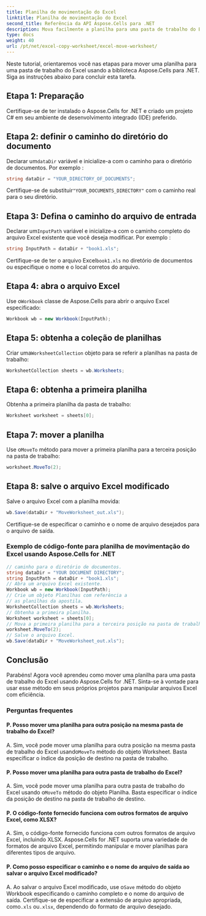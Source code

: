```yaml
---
title: Planilha de movimentação do Excel
linktitle: Planilha de movimentação do Excel
second_title: Referência da API Aspose.Cells para .NET
description: Mova facilmente a planilha para uma pasta de trabalho do Excel usando Aspose.Cells for .NET.
type: docs
weight: 40
url: /pt/net/excel-copy-worksheet/excel-move-worksheet/
---
```

Neste tutorial, orientaremos você nas etapas para mover uma planilha para uma pasta de trabalho do Excel usando a biblioteca Aspose.Cells para .NET. Siga as instruções abaixo para concluir esta tarefa.


## Etapa 1: Preparação

Certifique-se de ter instalado o Aspose.Cells for .NET e criado um projeto C# em seu ambiente de desenvolvimento integrado (IDE) preferido.

## Etapa 2: definir o caminho do diretório do documento

 Declarar um`dataDir` variável e inicialize-a com o caminho para o diretório de documentos. Por exemplo :

```csharp
string dataDir = "YOUR_DIRECTORY_OF_DOCUMENTS";
```

 Certifique-se de substituir`"YOUR_DOCUMENTS_DIRECTORY"` com o caminho real para o seu diretório.

## Etapa 3: Defina o caminho do arquivo de entrada

 Declarar um`InputPath` variável e inicialize-a com o caminho completo do arquivo Excel existente que você deseja modificar. Por exemplo :

```csharp
string InputPath = dataDir + "book1.xls";
```

 Certifique-se de ter o arquivo Excel`book1.xls` no diretório de documentos ou especifique o nome e o local corretos do arquivo.

## Etapa 4: abra o arquivo Excel

 Use o`Workbook` classe de Aspose.Cells para abrir o arquivo Excel especificado:

```csharp
Workbook wb = new Workbook(InputPath);
```

## Etapa 5: obtenha a coleção de planilhas

 Criar uma`WorksheetCollection` objeto para se referir a planilhas na pasta de trabalho:

```csharp
WorksheetCollection sheets = wb.Worksheets;
```

## Etapa 6: obtenha a primeira planilha

Obtenha a primeira planilha da pasta de trabalho:

```csharp
Worksheet worksheet = sheets[0];
```

## Etapa 7: mover a planilha

 Use o`MoveTo` método para mover a primeira planilha para a terceira posição na pasta de trabalho:

```csharp
worksheet.MoveTo(2);
```

## Etapa 8: salve o arquivo Excel modificado

Salve o arquivo Excel com a planilha movida:

```csharp
wb.Save(dataDir + "MoveWorksheet_out.xls");
```

Certifique-se de especificar o caminho e o nome de arquivo desejados para o arquivo de saída.

### Exemplo de código-fonte para planilha de movimentação do Excel usando Aspose.Cells for .NET 
```csharp
// caminho para o diretório de documentos.
string dataDir = "YOUR DOCUMENT DIRECTORY";
string InputPath = dataDir + "book1.xls";
// Abra um arquivo Excel existente.
Workbook wb = new Workbook(InputPath);
// Crie um objeto Planilhas com referência a
// as planilhas da apostila.
WorksheetCollection sheets = wb.Worksheets;
// Obtenha a primeira planilha.
Worksheet worksheet = sheets[0];
// Mova a primeira planilha para a terceira posição na pasta de trabalho.
worksheet.MoveTo(2);
// Salve o arquivo Excel.
wb.Save(dataDir + "MoveWorksheet_out.xls");
```

## Conclusão

Parabéns! Agora você aprendeu como mover uma planilha para uma pasta de trabalho do Excel usando Aspose.Cells for .NET. Sinta-se à vontade para usar esse método em seus próprios projetos para manipular arquivos Excel com eficiência.

### Perguntas frequentes

#### P. Posso mover uma planilha para outra posição na mesma pasta de trabalho do Excel?

A.  Sim, você pode mover uma planilha para outra posição na mesma pasta de trabalho do Excel usando`MoveTo` método do objeto Worksheet. Basta especificar o índice da posição de destino na pasta de trabalho.

#### P. Posso mover uma planilha para outra pasta de trabalho do Excel?

A.  Sim, você pode mover uma planilha para outra pasta de trabalho do Excel usando o`MoveTo` método do objeto Planilha. Basta especificar o índice da posição de destino na pasta de trabalho de destino.

#### P. O código-fonte fornecido funciona com outros formatos de arquivo Excel, como XLSX?

A. Sim, o código-fonte fornecido funciona com outros formatos de arquivo Excel, incluindo XLSX. Aspose.Cells for .NET suporta uma variedade de formatos de arquivo Excel, permitindo manipular e mover planilhas para diferentes tipos de arquivo.

#### P. Como posso especificar o caminho e o nome do arquivo de saída ao salvar o arquivo Excel modificado?

A.  Ao salvar o arquivo Excel modificado, use o`Save` método do objeto Workbook especificando o caminho completo e o nome do arquivo de saída. Certifique-se de especificar a extensão de arquivo apropriada, como`.xls` ou`.xlsx`, dependendo do formato de arquivo desejado.